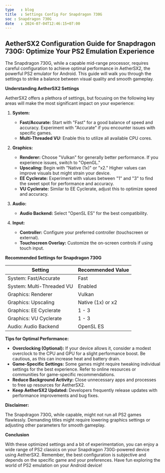 ```yaml
---
type   : blog
title  : Settings Config For Snapdragon 730G
soc : Snapdragon 730G
date   : 2024-07-04T12:46:15+07:00
---
```


## AetherSX2 Configuration Guide for Snapdragon 730G: Optimize Your PS2 Emulation Experience

The Snapdragon 730G, while a capable mid-range processor, requires careful configuration to achieve optimal performance in AetherSX2, the powerful PS2 emulator for Android. This guide will walk you through the settings to strike a balance between visual quality and smooth gameplay.

**Understanding AetherSX2 Settings**

AetherSX2 offers a plethora of settings, but focusing on the following key areas will make the most significant impact on your experience:

1. **System:**

   * **Fast/Accurate:** Start with "Fast" for a good balance of speed and accuracy. Experiment with "Accurate" if you encounter issues with specific games.
   * **Multi-Threaded VU:** Enable this to utilize all available CPU cores.

2. **Graphics:**

   * **Renderer:** Choose "Vulkan" for generally better performance. If you experience issues, switch to "OpenGL."
   * **Upscaling:** Begin with "Native (1x)" or "x2." Higher values can improve visuals but might strain your device.
   * **EE Cyclerate:** Experiment with values between "1" and "3" to find the sweet spot for performance and accuracy.
   * **VU Cyclerate:** Similar to EE Cyclerate, adjust this to optimize speed and accuracy.

3. **Audio:**

   * **Audio Backend:** Select "OpenSL ES" for the best compatibility.

4. **Input:**

   * **Controller:** Configure your preferred controller (touchscreen or external).
   * **Touchscreen Overlay:** Customize the on-screen controls if using touch input.

**Recommended Settings for Snapdragon 730G**

| Setting               | Recommended Value |
| --------------------- | ----------------- |
| System: Fast/Accurate | Fast             |
| System: Multi-Threaded VU | Enabled           |
| Graphics: Renderer    | Vulkan            |
| Graphics: Upscaling   | Native (1x) or x2 |
| Graphics: EE Cyclerate | 1 - 3            |
| Graphics: VU Cyclerate | 1 - 3            |
| Audio: Audio Backend  | OpenSL ES        |

**Tips for Optimal Performance:**

* **Overclocking (Optional):** If your device allows it, consider a modest overclock to the CPU and GPU for a slight performance boost. Be cautious, as this can increase heat and battery drain.
* **Game-Specific Settings:** Some games might require tweaking individual settings for the best experience. Refer to online resources or communities for game-specific recommendations.
* **Reduce Background Activity:** Close unnecessary apps and processes to free up resources for AetherSX2.
* **Keep AetherSX2 Updated:** Developers frequently release updates with performance improvements and bug fixes.

**Disclaimer:**

The Snapdragon 730G, while capable, might not run all PS2 games flawlessly. Demanding titles might require lowering graphics settings or adjusting other parameters for smooth gameplay.

**Conclusion**

With these optimized settings and a bit of experimentation, you can enjoy a wide range of PS2 classics on your Snapdragon 730G-powered device using AetherSX2. Remember, the best configuration is subjective and depends on the specific game and your preferences. Have fun exploring the world of PS2 emulation on your Android device!

